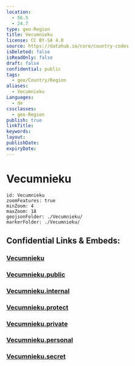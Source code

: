 ```yaml
---
location:
  - 56.5
  - 24.7
type: geo-Region
title: Vecumnieku
license: CC BY-SA 4.0
source: https://datahub.io/core/country-codes
isDeleted: false
isReadOnly: false
draft: false
confidential: public
tags:
  - geo/Country/Region
aliases:
  - Vecumnieku
Languages:
  - de
cssclasses:
  - geo-Region
publish: true
linkTitle:
keywords:
layout:
publishDate:
expiryDate:
---
```


# Vecumnieku

```leaflet
id: Vecumnieku
zoomFeatures: true 
minZoom: 4 
maxZoom: 18
geojsonFolder: ./Vecumnieku/
markerFolder: ./Vecumnieku/
```


## Confidential Links & Embeds: 

### [Vecumnieku](/_Standards/Earth/Continent/Europe/Europe~North/Latvia/Counties/Vecumnieku.md) 

### [Vecumnieku.public](/_public/Earth/Continent/Europe/Europe~North/Latvia/Counties/Vecumnieku.public.md) 

### [Vecumnieku.internal](/_internal/Earth/Continent/Europe/Europe~North/Latvia/Counties/Vecumnieku.internal.md) 

### [Vecumnieku.protect](/_protect/Earth/Continent/Europe/Europe~North/Latvia/Counties/Vecumnieku.protect.md) 

### [Vecumnieku.private](/_private/Earth/Continent/Europe/Europe~North/Latvia/Counties/Vecumnieku.private.md) 

### [Vecumnieku.personal](/_personal/Earth/Continent/Europe/Europe~North/Latvia/Counties/Vecumnieku.personal.md) 

### [Vecumnieku.secret](/_secret/Earth/Continent/Europe/Europe~North/Latvia/Counties/Vecumnieku.secret.md)

